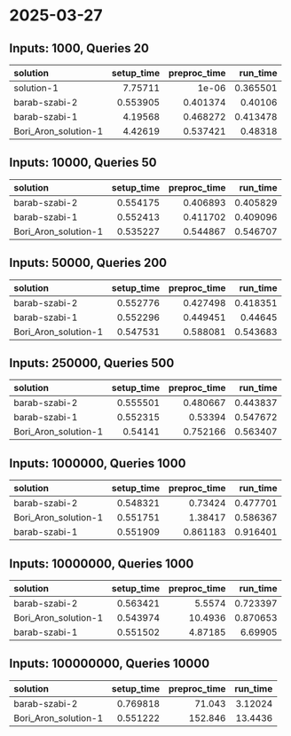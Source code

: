 # 2025-03-27

## Inputs: 1000, Queries 20

| solution             |   setup_time |   preproc_time |   run_time |
|:---------------------|-------------:|---------------:|-----------:|
| solution-1           |     7.75711  |       1e-06    |   0.365501 |
| barab-szabi-2        |     0.553905 |       0.401374 |   0.40106  |
| barab-szabi-1        |     4.19568  |       0.468272 |   0.413478 |
| Bori_Aron_solution-1 |     4.42619  |       0.537421 |   0.48318  |

## Inputs: 10000, Queries 50

| solution             |   setup_time |   preproc_time |   run_time |
|:---------------------|-------------:|---------------:|-----------:|
| barab-szabi-2        |     0.554175 |       0.406893 |   0.405829 |
| barab-szabi-1        |     0.552413 |       0.411702 |   0.409096 |
| Bori_Aron_solution-1 |     0.535227 |       0.544867 |   0.546707 |

## Inputs: 50000, Queries 200

| solution             |   setup_time |   preproc_time |   run_time |
|:---------------------|-------------:|---------------:|-----------:|
| barab-szabi-2        |     0.552776 |       0.427498 |   0.418351 |
| barab-szabi-1        |     0.552296 |       0.449451 |   0.44645  |
| Bori_Aron_solution-1 |     0.547531 |       0.588081 |   0.543683 |

## Inputs: 250000, Queries 500

| solution             |   setup_time |   preproc_time |   run_time |
|:---------------------|-------------:|---------------:|-----------:|
| barab-szabi-2        |     0.555501 |       0.480667 |   0.443837 |
| barab-szabi-1        |     0.552315 |       0.53394  |   0.547672 |
| Bori_Aron_solution-1 |     0.54141  |       0.752166 |   0.563407 |

## Inputs: 1000000, Queries 1000

| solution             |   setup_time |   preproc_time |   run_time |
|:---------------------|-------------:|---------------:|-----------:|
| barab-szabi-2        |     0.548321 |       0.73424  |   0.477701 |
| Bori_Aron_solution-1 |     0.551751 |       1.38417  |   0.586367 |
| barab-szabi-1        |     0.551909 |       0.861183 |   0.916401 |

## Inputs: 10000000, Queries 1000

| solution             |   setup_time |   preproc_time |   run_time |
|:---------------------|-------------:|---------------:|-----------:|
| barab-szabi-2        |     0.563421 |        5.5574  |   0.723397 |
| Bori_Aron_solution-1 |     0.543974 |       10.4936  |   0.870653 |
| barab-szabi-1        |     0.551502 |        4.87185 |   6.69905  |

## Inputs: 100000000, Queries 10000

| solution             |   setup_time |   preproc_time |   run_time |
|:---------------------|-------------:|---------------:|-----------:|
| barab-szabi-2        |     0.769818 |         71.043 |    3.12024 |
| Bori_Aron_solution-1 |     0.551222 |        152.846 |   13.4436  |